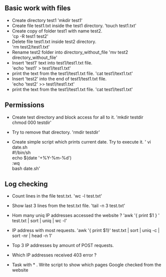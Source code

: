 ## Basic work with files

-    Create directory test1
'mkdir test1'  
- Create file test1.txt inside the test1 directory.
'touch test1.txt'   
-    Create copy of folder test1 with name test2.   
'cp -R test1 test2'    
-    Delete file test1.txt inside test2 directory.  
'rm test2/test1.txt'  
-    Rename test2 folder into directory_without_file
'mv test2 directory_without_file'  
-    Insert 'test1' text into test1/test1.txt file.  
'echo 'test1' > test1/test1.txt'  
-    print the text from the test1/test1.txt file.
'cat test1/text1.txt'  
-    Insert 'test2' into the end of test1/test1.txt file.  
'echo 'test2' >> test1/test1.txt'
-    print the text from the test1/test1.txt file.
'cat test1/test1.txt'    
## Permissions

-   Create test directory and block access for all to it.
'mkdir testdir    
chmod 000 testdir'  
-   Try to remove that directory.
'rmdir testdir'  

-    Create simple script which prints current date. Try to execute it.
' vi date.sh  
 #!/bin/sh    
 echo $(date '+%Y-%m-%d')  
:wq  
bash date.sh'    

## Log checking

-  Count lines in the file test.txt.
'wc -l test.txt'  

- Show last 3 lines from the test.txt file. 
'tail -n 3 test.txt'  

-  Hom many uniq IP addresses accessed the website ? 
'awk '{ print $1 } ' test.txt | sort | uniq | wc -l'  

-  IP address with most requests.
'awk '{ print $1}' test.txt | sort | uniq -c | sort -nr | head -n 1'  

-  Top 3 IP addresses by amount of POST requests.


-  Which IP addresses received 403 error ? 


- Task with * . Write script to show which pages Google checked from the website 

